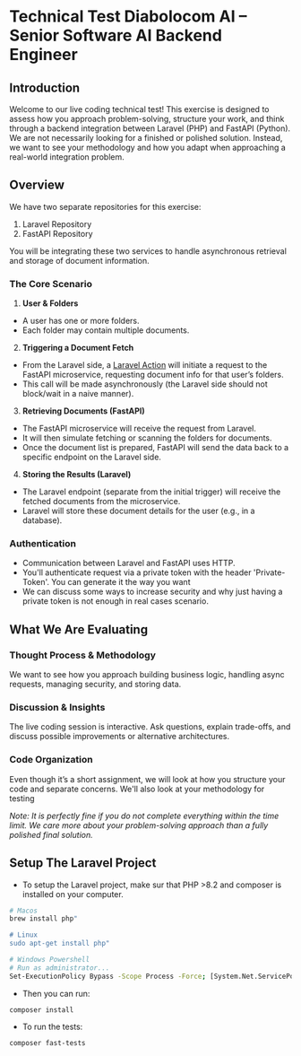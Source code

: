 # Technical Test Diabolocom AI – Senior Software AI Backend Engineer

## Introduction
Welcome to our live coding technical test! This exercise is designed to assess how you approach problem-solving, structure your work, and think through a backend integration between Laravel (PHP) and FastAPI (Python). We are not necessarily looking for a finished or polished solution. Instead, we want to see your methodology and how you adapt when approaching a real-world integration problem.

## Overview
We have two separate repositories for this exercise:
1.	Laravel Repository
2.	FastAPI Repository

You will be integrating these two services to handle asynchronous retrieval and storage of document information.

### The Core Scenario

1.	**User & Folders**
   - A user has one or more folders.
   - Each folder may contain multiple documents.
2.	**Triggering a Document Fetch**
   - From the Laravel side, a <a href="https://www.laravelactions.com/">Laravel Action</a> will initiate a request to the FastAPI microservice, requesting document info for that user’s folders.
   - This call will be made asynchronously (the Laravel side should not block/wait in a naive manner).
3.	**Retrieving Documents (FastAPI)**
   - The FastAPI microservice will receive the request from Laravel.
   - It will then simulate fetching or scanning the folders for documents.
   - Once the document list is prepared, FastAPI will send the data back to a specific endpoint on the Laravel side.
4.	**Storing the Results (Laravel)**
   - The Laravel endpoint (separate from the initial trigger) will receive the fetched documents from the microservice.
   - Laravel will store these document details for the user (e.g., in a database).

### Authentication
- Communication between Laravel and FastAPI uses HTTP.
- You'll authenticate request via a private token with the header 'Private-Token'. You can generate it the way you want
- We can discuss some ways to increase security and why just having a private token is not enough in real cases scenario.

## What We Are Evaluating

### Thought Process & Methodology
We want to see how you approach building business logic, handling async requests, managing security, and storing data.

### Discussion & Insights
The live coding session is interactive. Ask questions, explain trade-offs, and discuss possible improvements or alternative architectures.

### Code Organization
Even though it’s a short assignment, we will look at how you structure your code and separate concerns. We'll also look at your methodology for testing

_Note: It is perfectly fine if you do not complete everything within the time limit. We care more about your problem-solving approach than a fully polished final solution._


## Setup The Laravel Project
- To setup the Laravel project, make sur that PHP >8.2 and composer is installed on your computer.

```bash
# Macos
brew install php"

# Linux
sudo apt-get install php"

# Windows Powershell
# Run as administrator...
Set-ExecutionPolicy Bypass -Scope Process -Force; [System.Net.ServicePointManager]::SecurityProtocol = [System.Net.ServicePointManager]::SecurityProtocol -bor 3072; iex ((New-Object System.Net.WebClient).DownloadString('https://php.new/install/windows/8.4'))
```

- Then you can run:
```
composer install
```

- To run the tests:
```
composer fast-tests
```
